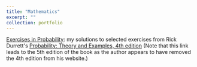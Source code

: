 ```yaml
---
title: "Mathematics"
excerpt: ""
collection: portfolio
---
```


<a href="https://cyrusmaz.github.io/files/Probability.pdf">Exercises in Probability</a>: my solutions to selected exercises from Rick Durrett's [Probability: Theory and Examples, 4th edition](http://services.math.duke.edu/~rtd/PTE/PTE5_011119.pdf) (Note that this link leads to the 5th edition of the book as the author appears to have removed the 4th edition from his website.)

